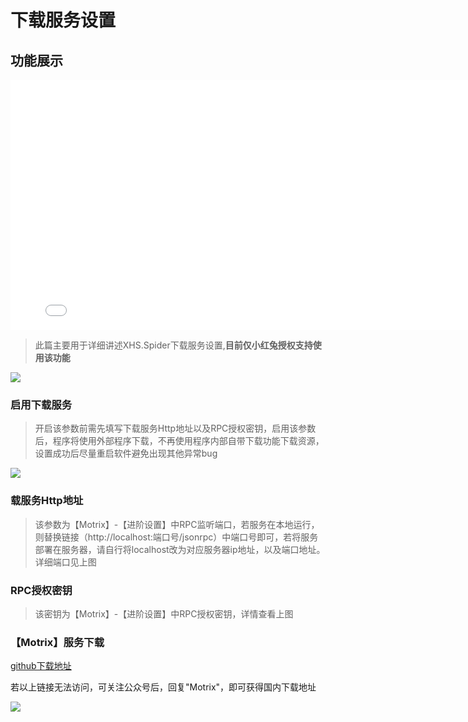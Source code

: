 # 下载服务设置

## 功能展示

<iframe src="//player.bilibili.com/player.html?aid=325815365&bvid=BV1Dw41137yq&cid=1393509655&p=1"  height="400px" width="800px" scrolling="no" border="0" frameborder="no" framespacing="0" allowfullscreen="true"> </iframe>

> 此篇主要用于详细讲述XHS.Spider下载服务设置,**目前仅小红兔授权支持使用该功能**

<img src="/images/downloadSetting.png"/>

### 启用下载服务

> 开启该参数前需先填写下载服务Http地址以及RPC授权密钥，启用该参数后，程序将使用外部程序下载，不再使用程序内部自带下载功能下载资源，设置成功后尽量重启软件避免出现其他异常bug


<img src="/images/settings.png"/>


### 载服务Http地址

> 该参数为【Motrix】-【进阶设置】中RPC监听端口，若服务在本地运行，则替换链接（http://localhost:端口号/jsonrpc）中端口号即可，若将服务部署在服务器，请自行将localhost改为对应服务器ip地址，以及端口地址。详细端口见上图

### RPC授权密钥

> 该密钥为【Motrix】-【进阶设置】中RPC授权密钥，详情查看上图

### 【Motrix】服务下载

[github下载地址](https://github.com/agalwood/Motrix/releases)

若以上链接无法访问，可关注公众号后，回复"Motrix"，即可获得国内下载地址

<img src="/images/qrcode_for_gh.jpg"/>

